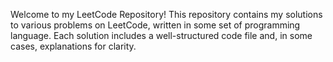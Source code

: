 Welcome to my LeetCode Repository! This repository contains my solutions to various problems on LeetCode, written in some set of programming language. Each solution includes a well-structured code file and, in some cases, explanations for clarity.
